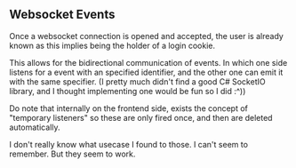 ## Websocket Events

Once a websocket connection is opened and accepted,
the user is already known as this implies being the holder of a login cookie.

This allows for the bidirectional communication of events.
In which one side listens for a event with an specified identifier,
and the other one can emit it with the same specifier.
(I pretty much didn't find a good C# SocketIO library, and I thought implementing one would be fun so I did :^))

Do note that internally on the frontend side, exists the concept of "temporary listeners" so these are only fired once, and then are deleted automatically.

I don't really know what usecase I found to those. I can't seem to remember. But they seem to work.